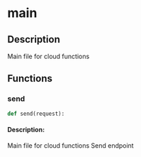 # main

## Description

Main file for cloud functions


## Functions

### send
```python
def send(request):
```

#### Description: 
Main file for cloud functions
Send endpoint


